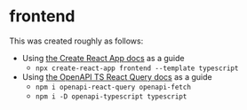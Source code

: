 # frontend

This was created roughly as follows:

- Using [the Create React App docs](https://create-react-app.dev/docs/adding-typescript/) as a guide
  - `npx create-react-app frontend --template typescript`
- Using [the OpenAPI TS React Query docs](https://openapi-ts.dev/openapi-react-query/) as a guide
  - `npm i openapi-react-query openapi-fetch`
  - `npm i -D openapi-typescript typescript`
